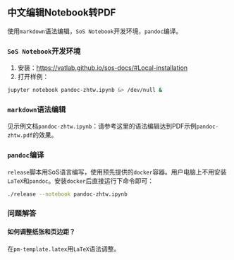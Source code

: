 ## 中文编辑Notebook转PDF

使用`markdown`语法编辑，`SoS Notebook`开发环境，`pandoc`编译。

### `SoS Notebook`开发环境

1. 安装：https://vatlab.github.io/sos-docs/#Local-installation
2. 打开样例：

```bash
jupyter notebook pandoc-zhtw.ipynb &> /dev/null &
```

### `markdown`语法编辑

见示例文档`pandoc-zhtw.ipynb`：请参考这里的语法编辑达到PDF示例`pandoc-zhtw.pdf`的效果。

### `pandoc`编译

`release`脚本用SoS语言编写，使用预先提供的`docker`容器。用户电脑上不用安装`LaTeX`和`pandoc`。安装`docker`后直接运行下命令即可：

```bash
./release --notebook pandoc-zhtw.ipynb
```

### 问题解答

#### 如何调整纸张和页边距？

在`pm-template.latex`用`LaTeX`语法调整。

